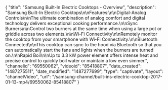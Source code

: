 {
    "title": "Samsung Built-In Electric Cooktops - Overview",
    "description": "Samsung Built-In Electric Cooktops\n\nFeatures:\n\nDigital-Analog Controls\n\nThe ultimate combination of analog comfort and digital technology delivers exceptional cooking performance.\n\nSync Burners\n\nControl two burners at the same time when using a large pot or griddle across two elements.\n\nWi-Fi Connectivity\n\nRemotely monitor the cooktop from your smartphone with Wi-Fi Connectivity.\n\nBluetooth Connected\n\nThis cooktop can sync to the hood via Bluetooth so that you can automatically start the fans and lights when the burners are turned on.\n\nRapid Boil\n\nUp to 3.3 kW power element offers intense heat and precise control to quickly boil water or maintain a low even simmer.",
    "channelid": "69550062",
    "videoid": "85418807",
    "date_created": "1487275511",
    "date_modified": "1487277699",
    "type": "captivate",
    "layout": "channelVideo",
    "url": "\/samsung-channel\/built-ins-electric-cooktop-2017-01-13-mp4\/69550062-85418807"
}